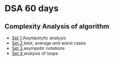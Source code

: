# DSA 60 days 


## Complexity Analysis of algorithm

<ul>
<li> <a href="https://www.geeksforgeeks.org/analysis-of-algorithms-set-1-asymptotic-analysis/ " > Set 1 </a> Asympotytic analysis  </li>
<li> <a href="https://www.geeksforgeeks.org/analysis-of-algorithms-set-2-asymptotic-analysis/" > Set 2 </a> best, average and worst cases  </li>
<li> <a href="https://www.geeksforgeeks.org/analysis-of-algorithms-set-3asymptotic-notations/ " > Set 3 </a> asympotic notations</li>
<li> <a href="https://www.geeksforgeeks.org/analysis-of-algorithms-set-4-analysis-of-loops/" > Set 4 </a> analysis of loops</li>
</ul>

<!-- <img src="Sushreesatarupa/DSA-60DAYS/IMG_20210710_014552.jpg"> -->
